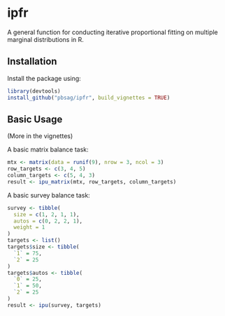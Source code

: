 # ipfr

A general function for conducting iterative proportional fitting on multiple
marginal distributions in R.

## Installation
Install the package using:

```r
library(devtools)
install_github("pbsag/ipfr", build_vignettes = TRUE)
```

## Basic Usage

(More in the vignettes) 

A basic matrix balance task:

```r
mtx <- matrix(data = runif(9), nrow = 3, ncol = 3)
row_targets <- c(3, 4, 5)
column_targets <- c(5, 4, 3)
result <- ipu_matrix(mtx, row_targets, column_targets)
```

A basic survey balance task:

```r
survey <- tibble(
  size = c(1, 2, 1, 1),
  autos = c(0, 2, 2, 1),
  weight = 1
)
targets <- list()
targets$size <- tibble(
  `1` = 75,
  `2` = 25
)
targets$autos <- tibble(
  `0` = 25,
  `1` = 50,
  `2` = 25
)
result <- ipu(survey, targets)
```
